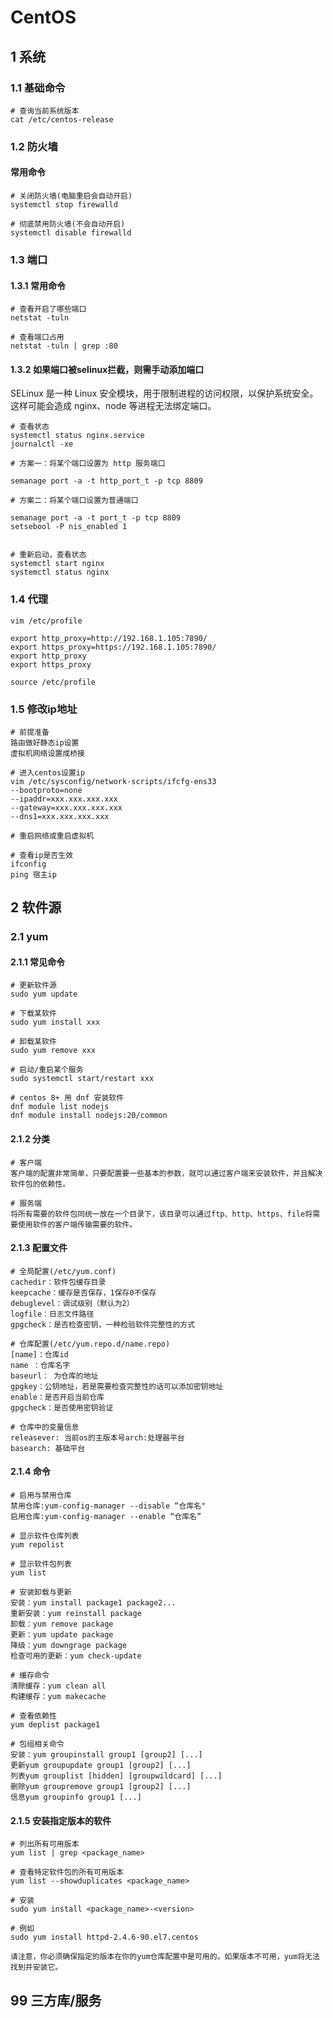 # CentOS

## 1 系统

### 1.1 基础命令

```
# 查询当前系统版本
cat /etc/centos-release
```

### 1.2 防火墙

#### 常用命令

```
# 关闭防火墙(电脑重启会自动开启)
systemctl stop firewalld

# 彻底禁用防火墙(不会自动开启)
systemctl disable firewalld
```

### 1.3 端口

#### 1.3.1 常用命令

```
# 查看开启了哪些端口
netstat -tuln

# 查看端口占用
netstat -tuln | grep :80
```

#### 1.3.2 如果端口被selinux拦截，则需手动添加端口

SELinux 是一种 Linux 安全模块，用于限制进程的访问权限，以保护系统安全。  
这样可能会造成 nginx、node 等进程无法绑定端口。

```
# 查看状态
systemctl status nginx.service
journalctl -xe

# 方案一：将某个端口设置为 http 服务端口

semanage port -a -t http_port_t -p tcp 8809

# 方案二：将某个端口设置为普通端口

semanage port -a -t port_t -p tcp 8809
setsebool -P nis_enabled 1


# 重新启动，查看状态
systemctl start nginx
systemctl status nginx
```

### 1.4 代理

```
vim /etc/profile

export http_proxy=http://192.168.1.105:7890/
export https_proxy=https://192.168.1.105:7890/
export http_proxy
export https_proxy

source /etc/profile
```

### 1.5 修改ip地址

```
# 前提准备
路由做好静态ip设置
虚拟机网络设置成桥接

# 进入centos设置ip
vim /etc/sysconfig/network-scripts/ifcfg-ens33
--bootproto=none
--ipaddr=xxx.xxx.xxx.xxx
--gateway=xxx.xxx.xxx.xxx
--dns1=xxx.xxx.xxx.xxx

# 重启网络或重启虚拟机

# 查看ip是否生效
ifconfig
ping 宿主ip
```

## 2 软件源

### 2.1 yum

#### 2.1.1 常见命令

```shell
# 更新软件源
sudo yum update

# 下载某软件
sudo yum install xxx

# 卸载某软件
sudo yum remove xxx

# 启动/重启某个服务
sudo systemctl start/restart xxx
```

```shell
# centos 8+ 用 dnf 安装软件
dnf module list nodejs
dnf module install nodejs:20/common
```

#### 2.1.2 分类

```
# 客户端
客户端的配置非常简单，只要配置要一些基本的参数，就可以通过客户端来安装软件，并且解决软件包的依赖性。

# 服务端
将所有需要的软件包同统一放在一个目录下，该目录可以通过ftp、http、https、file将需要使用软件的客户端传输需要的软件。
```

#### 2.1.3 配置文件

```
# 全局配置(/etc/yum.conf)
cachedir：软件包缓存目录
keepcache：缓存是否保存，1保存0不保存
debuglevel：调试级别（默认为2）
logfile：日志文件路径
gpgcheck：是否检查密钥，一种检验软件完整性的方式

# 仓库配置(/etc/yum.repo.d/name.repo)
[name]：仓库id
name ：仓库名字
baseurl： 为仓库的地址
gpgkey：公钥地址，若是需要检查完整性的话可以添加密钥地址
enable：是否开启当前仓库
gpgcheck：是否使用密钥验证

# 仓库中的变量信息
releasever: 当前os的主版本号arch:处理器平台
basearch: 基础平台
```

#### 2.1.4 命令

```
# 启用与禁用仓库
禁用仓库:yum-config-manager --disable “仓库名"
启用仓库:yum-config-manager --enable “仓库名”

# 显示软件仓库列表
yum repolist

# 显示软件包列表
yum list

# 安装卸载与更新
安装：yum install package1 package2...
重新安装：yum reinstall package
卸载：yum remove package
更新：yum update package
降级：yum downgrage package
检查可用的更新：yum check-update

# 缓存命令
清除缓存：yum clean all
构建缓存：yum makecache

# 查看依赖性
yum deplist package1

# 包组相关命令
安装：yum groupinstall group1 [group2] [...]
更新yum groupupdate group1 [group2] [...]
列表yum grouplist [hidden] [groupwildcard] [...]
删除yum groupremove group1 [group2] [...]
信息yum groupinfo group1 [...]
```

#### 2.1.5 安装指定版本的软件

```
# 列出所有可用版本
yum list | grep <package_name>

# 查看特定软件包的所有可用版本
yum list --showduplicates <package_name>

# 安装
sudo yum install <package_name>-<version>

# 例如
sudo yum install httpd-2.4.6-90.el7.centos

请注意，你必须确保指定的版本在你的yum仓库配置中是可用的。如果版本不可用，yum将无法找到并安装它。
```

## 99 三方库/服务

